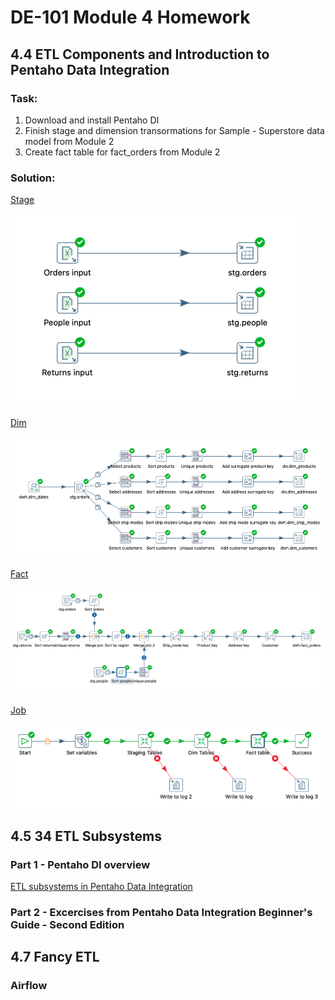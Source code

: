 # DE-101 Module 4 Homework

## 4.4 ETL Components and Introduction to Pentaho Data Integration

### Task:
1. Download and install Pentaho DI
2. Finish stage and dimension transormations for Sample - Superstore data model from Module 2
3. Create fact table for fact_orders from Module 2

### Solution:
[Stage](./4/practice/stage.ktr)

![](./4/practice/images/stage.png)

[Dim](./4/practice/dim.ktr)

![](./4/practice/images/dim.png)

[Fact](./4/practice/fact.ktr)

![](./4/practice/images/fact.png)

[Job](./4/practice/job.kjb)

![](./4/practice/images/job.png)

## 4.5 34 ETL Subsystems

### Part 1 - Pentaho DI overview

[ETL subsystems in Pentaho Data Integration](./5/etl%20subsystems.md)

### Part 2 - Excercises from Pentaho Data Integration Beginner's Guide - Second Edition



## 4.7 Fancy ETL

### Airflow

